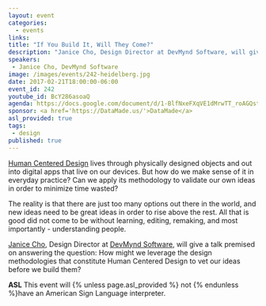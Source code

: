 ```yaml
---
layout: event
categories: 
  - events
links:
title: "If You Build It, Will They Come?"
description: "Janice Cho, Design Director at DevMynd Software, will give a talk premised on answering the question: How might we leverage the design methodologies that constitute Human Centered Design to vet our ideas before we build them?"
speakers:
 - Janice Cho, DevMynd Software
image: /images/events/242-heidelberg.jpg
date: 2017-02-21T18:00:00-06:00
event_id: 242
youtube_id: BcY286asoaQ
agenda: https://docs.google.com/document/d/1-BlfNxeFXqVE1dMrwTT_roAGQstWkcnxfHlsGDy-VSw/edit
sponsor: <a href='https://DataMade.us/'>DataMade</a>
asl_provided: true
tags: 
 - design
published: true
---
```


[Human Centered Design](https://en.wikipedia.org/wiki/Human-centered_design) lives through physically designed objects and out into digital apps that live on our devices. But how do we make sense of it in everyday practice? Can we apply its methodology to validate our own ideas in order to minimize time wasted?

The reality is that there are just too many options out there in the world, and new ideas need to be great ideas in order to rise above the rest. All that is good did not come to be without learning, editing, remaking, and most importantly - understanding people. 

[Janice Cho](https://www.linkedin.com/in/janice-m-cho-0572b719/), Design Director at [DevMynd Software](https://www.devmynd.com/), will give a talk premised on answering the question: How might we leverage the design methodologies that constitute Human Centered Design to vet our ideas before we build them?

**ASL** This event will {% unless page.asl_provided %} not {% endunless %}have an American Sign Language interpreter.